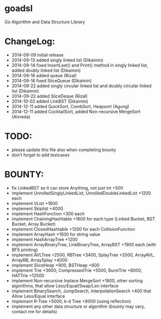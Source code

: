 goadsl
======

Go Algorithm and Data Structure Library


ChangeLog:
==========

* 2014-09-09 initial release
* 2014-09-13 added singly linked list (Dikaimin)
* 2014-09-14 fixed InsertLast() and Print() method in singly linked list, added doubly linked list (Dikaimin)
* 2014-09-16 added queue (Rizal)
* 2014-09-16 fixed SliceQueue (Dikaimin)
* 2014-09-22 added singly circular linked list and doubly circular linked list (Dikaimin)
* 2014-09-22 added SliceDeque (Rizal)
* 2014-10-02 added LinkBST (Dikaimin)
* 2014-12-11 added QuickSort, CombSort, Heapsort (Agung)
* 2014-12-11 added CocktailSort, added Non-recursive MergeSort (Alvreda)

TODO:
=====

* please update this file also when completing bounty
* don't forget to add testcases

BOUNTY:
=======

* fix LinkedBST so it can store Anything, not just int +500
* implement UnrolledSinglyLinkedList, UnrolledDoubleLinkedList +1200 each
* implement VList +1600
* implement Skiplist +4000
* implement HashFunction +300 each
* implement ChainingHashtable +1600 for each type (Linked Bucket, BST Bucket, Array Bucket)
* implement ClosedHashtable +1200 for each CollisionFunction
* implement ArrayHash +1500 for string value
* implement HashArrayTree +1200
* implement ArrayBinaryTree, LinkBinaryTree, ArrayBST +1900 each (with BFS printing)
* implement AVLTree +2500, RBTree +3400, SplayTree +2000, ArrayAVL, ArrayRB, ArraySplay +4000
* implement SliceHeap +900, BSTHeap +600
* implement Trie +3600, CompressedTrie +5500, BurstTrie +8000, HATTrie +12500
* implement Non-recursive Inplace MergeSort +1800, other sorting algorithms, that allow Less/Equal/Swap/Len interface
* implement BinarySearch, JumpSearch, InterpolationSearch +400 that Allow Less/Equal interface
* implement R-Tree +5000, k-d Tree +8000 (using reflection)
* implement any other data structure or algorithm (bounty may vary, contact me for details)
